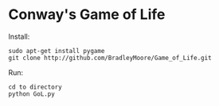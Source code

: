 Conway's Game of Life
=====================

Install:
```
sudo apt-get install pygame
git clone http://github.com/BradleyMoore/Game_of_Life.git
```

Run:
```
cd to directory
python GoL.py
```
